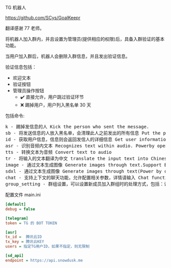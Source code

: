 TG 机器人

https://github.com/SCys/GoalKeepr

翻译感谢 77 老师。

将机器人加入群内，并且设置为管理员(提供相应的权限)后，具备入群验证的基本功能。

当用户加入群后，机器人会删除入群信息，并且发出验证信息。

验证信息包括：

- 欢迎文本
- 验证按钮
- 管理员操作按钮
  - ✔️ 直接允许，用户跳过验证环节
  - ❌ 踢掉用户，用户列入黑名单 30 天

包括命令:

<pre>
k - 踢掉发信息的人 Kick the person who sent the message.
sb - 将发送信息的人放入黑名单，会清理此人之前发出的所有信息 Put the person who sent the message into the blacklist, and clean up all the information sent by this person before.
id - 获取用户信息，信息则会返回发信人的详细信息 Get user information, information will return the detailed information of the sender
asr - 识别音频内文本 Recognizes text within audio. Powerby openai whisper-small(multi languages).
tts - 转换文本为音频 Convert text to audio
tr - 将输入的文本翻译为中文 translate the input text into Chinese
image - 通过文本生成图像 Generate images through text.Support English. Chinese will translate to English.
sdxl - 通过文本生成图像 Generate images through text(Power by cloudflare, use SDXL)
chat - 支持上下文的聊天功能，允许配置相关参数，详情请输入 Chat function that supports context, allows configuration of related parameters, please enter for details
group_setting - 群组设置，可以设置新成员加入群组时的处理方式，包括：认证剔除，手动解封，无作为，静默2周 Setup the way to handle new members joining the group, including: certification removal, manual unban, no action, silence for 2 weeks
</pre>

配置文件 main.ini

```ini
[default]
debug = false

[telegram]
token = TG 的 BOT TOKEN

[asr]
tx_id =  腾讯云ID
tx_key = 腾讯云KEY
users = 指定TG用户ID，如果不指定，则无限制

[sd_api]
endpoint = https://api.snowdusk.me
```
